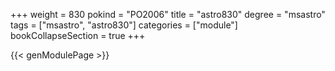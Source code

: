 +++
weight = 830
pokind = "PO2006"
title = "astro830"
degree = "msastro"
tags = ["msastro", "astro830"]
categories = ["module"]
bookCollapseSection = true
+++

{{< genModulePage >}}
